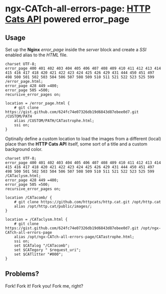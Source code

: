 <!-- Copyright (c) 2022 Ralf Grawunder -->

# ngx-CATch-all-errors-page: [**HTTP Cats API**](https://github.com/httpcats/http.cat) powered error_page

## Usage

Set up the **Nginx** *error_page* inside the *server* block and create a *SSI* enabled alias to the *HTML* file.

```nginx
charset UTF-8;
error_page 400 401 402 403 404 405 406 407 408 409 410 411 412 413 414 415 416 417 418 420 421 422 423 424 425 426 429 431 444 450 451 497 498 500 501 502 503 504 506 507 508 509 510 511 521 522 523 525 599 /error_page.html;
error_page 428 449 =400;
error_page 505 =500;
recursive_error_pages on;

location = /error_page.html {
    # git clone https://gist.github.com/624fc74e07326db19d6843d87ebee0d7.git /CUSTOM/PATH
    alias /CUSTOM/PATH/CATastrophe.html;
    ssi on;
}
```

Optinally define a custom location to load the images from a different (local) place than the **HTTP Cats API** itself,
some sort of a title and a custom background color.

```nginx
charset UTF-8;
error_page 400 401 402 403 404 405 406 407 408 409 410 411 412 413 414 415 416 417 418 420 421 422 423 424 425 426 429 431 444 450 451 497 498 500 501 502 503 504 506 507 508 509 510 511 521 522 523 525 599 /CATaclysm.html;
error_page 428 449 =400;
error_page 505 =500;
recursive_error_pages on;

location /CATacomb/ {
    # git clone https://github.com/httpcats/http.cat.git /opt/http.cat
    alias /opt/http.cat/public/images/;
}

location = /CATaclysm.html {
    # git clone https://gist.github.com/624fc74e07326db19d6843d87ebee0d7.git /opt/ngx-CATch-all-errors-page
    alias /opt/ngx-CATch-all-errors-page/CATastrophe.html;
    ssi on;
    set $CATalog "/CATacomb";
    set $CATegory " $request_uri";
    set $CATlitter "#000";
}
```

## Problems?

Fork! Fork it! Fork you! Fork me, right?
